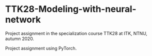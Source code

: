 # TTK28-Modeling-with-neural-network
Project assignment in the specialization course TTK28 at ITK, NTNU, autumn 2020.

Project assignment using PyTorch.

